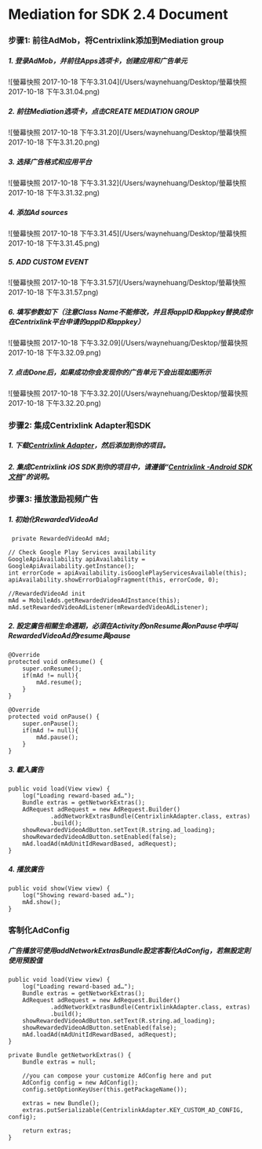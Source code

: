 # Mediation for SDK 2.4 Document


### 步骤1: 前往AdMob，将Centrixlink添加到Mediation group


##### 1. 登录AdMob，并前往Apps选项卡，创建应用和广告单元
![螢幕快照 2017-10-18 下午3.31.04](/Users/waynehuang/Desktop/螢幕快照 2017-10-18 下午3.31.04.png)
##### 2. 前往Mediation选项卡，点击CREATE MEDIATION GROUP
![螢幕快照 2017-10-18 下午3.31.20](/Users/waynehuang/Desktop/螢幕快照 2017-10-18 下午3.31.20.png)


##### 3. 选择广告格式和应用平台

![螢幕快照 2017-10-18 下午3.31.32](/Users/waynehuang/Desktop/螢幕快照 2017-10-18 下午3.31.32.png)

##### 4. 添加Ad sources
![螢幕快照 2017-10-18 下午3.31.45](/Users/waynehuang/Desktop/螢幕快照 2017-10-18 下午3.31.45.png)
##### 5. ADD CUSTOM EVENT
![螢幕快照 2017-10-18 下午3.31.57](/Users/waynehuang/Desktop/螢幕快照 2017-10-18 下午3.31.57.png)
##### 6. 填写参数如下（注意Class Name不能修改，并且将appID和appkey替换成你在Centrixlink平台申请的appID和appkey）
![螢幕快照 2017-10-18 下午3.32.09](/Users/waynehuang/Desktop/螢幕快照 2017-10-18 下午3.32.09.png)
##### 7. 点击Done后，如果成功你会发现你的广告单元下会出现如图所示
![螢幕快照 2017-10-18 下午3.32.20](/Users/waynehuang/Desktop/螢幕快照 2017-10-18 下午3.32.20.png)


### 步骤2: 集成Centrixlink Adapter和SDK

##### 1. 下载[Centrixlink Adapter](https://github.com/centrixlink/AdMob-Android-Adapter)，然后添加到你的项目。

##### 2. 集成Centrixlink iOS SDK到你的项目中，请遵循“[Centrixlink -Android SDK 文档](https://github.com/centrixlink/Centrixlink-Android-SDK)”的说明。


### 步骤3: 播放激励视频广告
##### 1. 初始化RewardedVideoAd

```Objc
 private RewardedVideoAd mAd;
```
```Objc
// Check Google Play Services availability
GoogleApiAvailability apiAvailability = GoogleApiAvailability.getInstance();
int errorCode = apiAvailability.isGooglePlayServicesAvailable(this);
apiAvailability.showErrorDialogFragment(this, errorCode, 0);

//RewardedVideoAd init
mAd = MobileAds.getRewardedVideoAdInstance(this);
mAd.setRewardedVideoAdListener(mRewardedVideoAdListener);
```
##### 2. 設定廣告相關生命週期，必須在Activity的onResume與onPause中呼叫RewardedVideoAd的resume與pause

```Objc
@Override
protected void onResume() {
    super.onResume();
    if(mAd != null){
        mAd.resume();
    }
}

@Override
protected void onPause() {
    super.onPause();
    if(mAd != null){
        mAd.pause();
    }
}
```

##### 3. 載入廣告
```Objc
public void load(View view) {
    log("Loading reward-based ad…");
    Bundle extras = getNetworkExtras();
    AdRequest adRequest = new AdRequest.Builder()
            .addNetworkExtrasBundle(CentrixlinkAdapter.class, extras)
            .build();
    showRewardedVideoAdButton.setText(R.string.ad_loading);
    showRewardedVideoAdButton.setEnabled(false);
    mAd.loadAd(mAdUnitIdRewardBased, adRequest);
}
```
##### 4. 播放廣告
```Objc
public void show(View view) {
    log("Showing reward-based ad…");
    mAd.show();
}
```
### 客制化AdConfig
##### 广告播放可使用addNetworkExtrasBundle設定客製化AdConfig，若無設定則使用預設值
```Objc
public void load(View view) {
    log("Loading reward-based ad…");
    Bundle extras = getNetworkExtras();
    AdRequest adRequest = new AdRequest.Builder()
            .addNetworkExtrasBundle(CentrixlinkAdapter.class, extras)
            .build();
    showRewardedVideoAdButton.setText(R.string.ad_loading);
    showRewardedVideoAdButton.setEnabled(false);
    mAd.loadAd(mAdUnitIdRewardBased, adRequest);
}
    
private Bundle getNetworkExtras() {
    Bundle extras = null;

    //you can compose your customize AdConfig here and put
    AdConfig config = new AdConfig();
    config.setOptionKeyUser(this.getPackageName());

    extras = new Bundle();
    extras.putSerializable(CentrixlinkAdapter.KEY_CUSTOM_AD_CONFIG, config);

    return extras;
}
```





